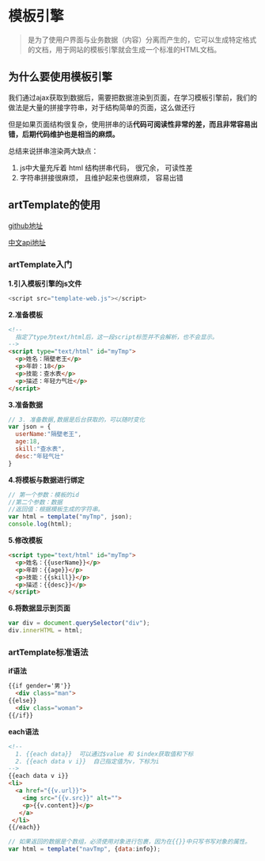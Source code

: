 # 模板引擎

> 是为了使用户界面与业务数据（内容）分离而产生的，它可以生成特定格式的文档，用于网站的模板引擎就会生成一个标准的HTML文档。

## 为什么要使用模板引擎

我们通过ajax获取到数据后，需要把数据渲染到页面，在学习模板引擎前，我们的做法是大量的拼接字符串，对于结构简单的页面，这么做还行 

但是如果页面结构很复杂，使用拼串的话**代码可阅读性非常的差，而且非常容易出错，后期代码维护也是相当的麻烦。** 

总结来说拼串渲染两大缺点：

1. js中大量充斥着 html 结构拼串代码， 很冗余， 可读性差
2. 字符串拼接很麻烦， 且维护起来也很麻烦， 容易出错

## artTemplate的使用

[github地址](https://github.com/aui/art-template)

[中文api地址](https://aui.github.io/art-template/zh-cn/docs/)

### artTemplate入门

**1.引入模板引擎的js文件** 

```javascript
<script src="template-web.js"></script>
```

**2.准备模板** 

```html
<!--
  指定了type为text/html后，这一段script标签并不会解析，也不会显示。
-->
<script type="text/html" id="myTmp">
  <p>姓名：隔壁老王</p>
  <p>年龄：18</p>
  <p>技能：查水表</p>
  <p>描述：年轻力气壮</p>
</script>
```

**3.准备数据**

```javascript
// 3. 准备数据,数据是后台获取的，可以随时变化
var json = {
  userName:"隔壁老王",
  age:18,
  skill:"查水表",
  desc:"年轻气壮"
}
```

**4.将模板与数据进行绑定**

```javascript
// 第一个参数：模板的id
//第二个参数：数据
//返回值：根据模板生成的字符串。
var html = template("myTmp", json);
console.log(html);
```

**5.修改模板**

```html
<script type="text/html" id="myTmp">
  <p>姓名：{{userName}}</p>
  <p>年龄：{{age}}</p>
  <p>技能：{{skill}}</p>
  <p>描述：{{desc}}</p>
</script>
```



**6.将数据显示到页面**

```javascript
var div = document.querySelector("div");
div.innerHTML = html;
```



### artTemplate标准语法

**if语法**

```html
{{if gender='男'}}
  <div class="man">
{{else}}
  <div class="woman">
{{/if}}

```

**each语法**

```html
<!--
  1. {{each data}}  可以通过$value 和 $index获取值和下标
  2. {{each data v i}}  自己指定值为v，下标为i
-->
{{each data v i}}
<li>
  <a href="{{v.url}}">
    <img src="{{v.src}}" alt="">
    <p>{{v.content}}</p>
   </a>
 </li>
{{/each}}
```

```javascript
// 如果返回的数据是个数组，必须使用对象进行包裹，因为在{{}}中只写书写对象的属性。
var html = template("navTmp", {data:info});
```





